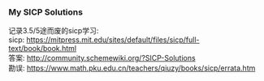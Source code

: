 ### My SICP Solutions  
记录3.5/5途而废的sicp学习:  
sicp: https://mitpress.mit.edu/sites/default/files/sicp/full-text/book/book.html  
答案: http://community.schemewiki.org/?SICP-Solutions  
勘误: https://www.math.pku.edu.cn/teachers/qiuzy/books/sicp/errata.htm  
